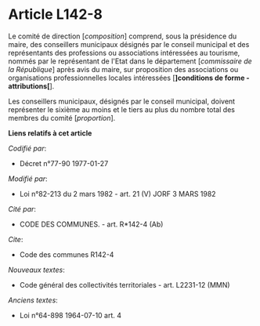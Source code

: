 # Article L142-8

Le comité de direction [*composition*] comprend, sous la présidence du maire, des conseillers municipaux désignés par le
conseil municipal et des représentants des professions ou associations intéressées au tourisme, nommés par le représentant de
l'Etat dans le département [*commissaire de la République*] après avis du maire, sur proposition des associations ou
organisations professionnelles locales intéressées [**]conditions de forme - attributions[**].

Les conseillers municipaux, désignés par le conseil municipal, doivent représenter le sixième au moins et le tiers au plus du
nombre total des membres du comité [*proportion*].

**Liens relatifs à cet article**

_Codifié par_:

  - Décret n°77-90 1977-01-27

_Modifié par_:

  - Loi n°82-213 du 2 mars 1982 - art. 21 (V) JORF 3 MARS 1982

_Cité par_:

  - CODE DES COMMUNES. - art. R*142-4 (Ab)

_Cite_:

  - Code des communes R142-4

_Nouveaux textes_:

  - Code général des collectivités territoriales - art. L2231-12 (MMN)

_Anciens textes_:

  - Loi n°64-898 1964-07-10 art. 4

